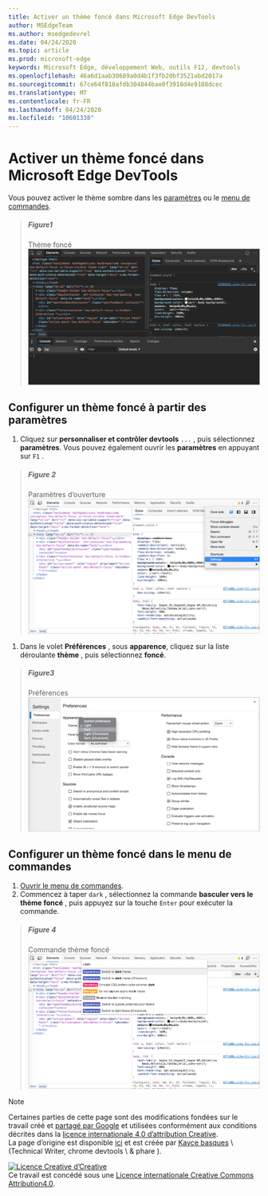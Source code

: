 ```yaml
---
title: Activer un thème foncé dans Microsoft Edge DevTools
author: MSEdgeTeam
ms.author: msedgedevrel
ms.date: 04/24/2020
ms.topic: article
ms.prod: microsoft-edge
keywords: Microsoft Edge, développement Web, outils F12, devtools
ms.openlocfilehash: 46a6d1aab30689a0d4b1f3fb20bf3521abd2017a
ms.sourcegitcommit: 67ce64f810afdb304844bae0f3918d4e9108dcec
ms.translationtype: MT
ms.contentlocale: fr-FR
ms.lasthandoff: 04/24/2020
ms.locfileid: "10601338"
---
```

<!-- Copyright Kayce Basques 

   Licensed under the Apache License, Version 2.0 (the "License");
   you may not use this file except in compliance with the License.
   You may obtain a copy of the License at

       https://www.apache.org/licenses/LICENSE-2.0

   Unless required by applicable law or agreed to in writing, software
   distributed under the License is distributed on an "AS IS" BASIS,
   WITHOUT WARRANTIES OR CONDITIONS OF ANY KIND, either express or implied.
   See the License for the specific language governing permissions and
   limitations under the License.  -->





# Activer un thème foncé dans Microsoft Edge DevTools   

  

Vous pouvez activer le thème sombre dans les [paramètres](#set-up-dark-theme-from-settings) ou le [menu de commandes](#set-up-dark-theme-from-the-command-menu).  

> ##### Figure1  
> Thème foncé  
> ![Thème foncé][ImageDarkTheme]  

## Configurer un thème foncé à partir des paramètres   

1.  Cliquez sur **personnaliser et contrôler devtools** `...` , puis sélectionnez **paramètres**.  Vous pouvez également ouvrir les **paramètres** en appuyant sur `F1` .  

> ##### Figure 2  
> Paramètres d’ouverture  
> ![Paramètres d’ouverture][ImageOpenSettings]  

1.  Dans le volet **Préférences** , sous **apparence**, cliquez sur la liste déroulante **thème** , puis sélectionnez **foncé**.  

> ##### Figure3  
> Préférences  
> ![Préférences][ImagePreferences]  

## Configurer un thème foncé dans le menu de commandes   

1.  [Ouvrir le menu de commandes][CommandMenu].  
1.  Commencez à taper `dark` , sélectionnez la commande **basculer vers le thème foncé** , puis appuyez sur la touche `Enter` pour exécuter la commande.  

> ##### Figure 4  
> Commande thème foncé  
> ![Commande thème foncé][ImageDarkThemeCommand]  

   



<!-- image links -->  

[ImageDarkTheme]: /microsoft-edge/devtools-guide-chromium/media/customize-elements-styles-console-dark-theme.msft.png "Figure 1: thème foncé"  
[ImageOpenSettings]: /microsoft-edge/devtools-guide-chromium/media/customize-options-settings.msft.png "Figure 2: paramètres d’ouverture"  
[ImagePreferences]: /microsoft-edge/devtools-guide-chromium/media/customize-settings-preferences-appearance-theme-dark.msft.png "Figure 3: préférences"  
[ImageDarkThemeCommand]: /microsoft-edge/devtools-guide-chromium/media/customize-command-menu-dark.msft.png "Figure 4: commande thème foncé"  

<!-- links -->  

[CommandMenu]: /microsoft-edge/devtools-guide-chromium/command-menu/index "Menu de commandes"  

> [!NOTE]
> Certaines parties de cette page sont des modifications fondées sur le travail créé et [partagé par Google][GoogleSitePolicies] et utilisées conformément aux conditions décrites dans la [licence internationale 4,0 d’attribution Creative][CCA4IL].  
> La page d’origine est disponible [ici](https://developers.google.com/web/tools/chrome-devtools/customize/dark-theme) et est créée par [Kayce basques][KayceBasques] \ (Technical Writer, chrome devtools \ & phare \).  

[![Licence Creative d’Creative][CCby4Image]][CCA4IL]  
Ce travail est concédé sous une [Licence internationale Creative Commons Attribution4.0][CCA4IL].  

[CCA4IL]: https://creativecommons.org/licenses/by/4.0  
[CCby4Image]: https://i.creativecommons.org/l/by/4.0/88x31.png  
[GoogleSitePolicies]: https://developers.google.com/terms/site-policies  
[KayceBasques]: https://developers.google.com/web/resources/contributors/kaycebasques  
